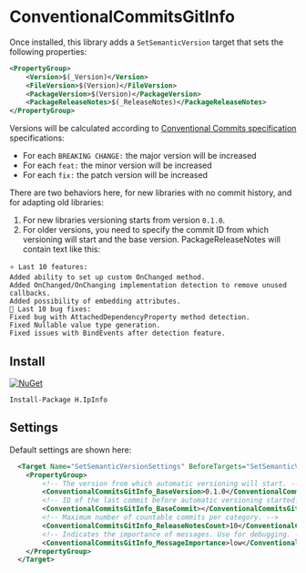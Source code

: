 ﻿# ConventionalCommitsGitInfo

Once installed, this library adds a `SetSemanticVersion` target that sets the following properties:
```xml
<PropertyGroup>
    <Version>$(_Version)</Version>
    <FileVersion>$(Version)</FileVersion>
    <PackageVersion>$(Version)</PackageVersion>
    <PackageReleaseNotes>$(_ReleaseNotes)</PackageReleaseNotes>
</PropertyGroup>
```

Versions will be calculated according to [Conventional Commits specification](https://www.conventionalcommits.org/)
specifications:
- For each `BREAKING CHANGE:` the major version will be increased
- For each `feat:` the minor version will be increased
- For each `fix:` the patch version will be increased

There are two behaviors here, for new libraries with no commit history, and for adapting old libraries:
1. For new libraries versioning starts from version `0.1.0`.
2. For older versions, you need to specify the commit ID from which versioning will start and the base version.
PackageReleaseNotes will contain text like this:
```
⭐ Last 10 features:
Added ability to set up custom OnChanged method.
Added OnChanged/OnChanging implementation detection to remove unused callbacks.
Added possibility of embedding attributes.
🐞 Last 10 bug fixes:
Fixed bug with AttachedDependencyProperty method detection.
Fixed Nullable value type generation.
Fixed issues with BindEvents after detection feature.
```

## Install
[![NuGet](https://img.shields.io/nuget/dt/ConventionalCommitsGitInfo.svg?style=flat-square&label=ConventionalCommitsGitInfo)](https://www.nuget.org/packages/ConventionalCommitsGitInfo/)

```
Install-Package H.IpInfo
```

## Settings
Default settings are shown here:
```xml
  <Target Name="SetSemanticVersionSettings" BeforeTargets="SetSemanticVersion">
    <PropertyGroup>
        <!-- The version from which automatic versioning will start. -->
        <ConventionalCommitsGitInfo_BaseVersion>0.1.0</ConventionalCommitsGitInfo_BaseVersion>
        <!-- ID of the last commit before automatic versioning started. -->
        <ConventionalCommitsGitInfo_BaseCommit></ConventionalCommitsGitInfo_BaseCommit>
        <!-- Maximum number of countable commits per category. -->
        <ConventionalCommitsGitInfo_ReleaseNotesCount>10</ConventionalCommitsGitInfo_ReleaseNotesCount>
        <!-- Indicates the importance of messages. Use for debugging. -->
        <ConventionalCommitsGitInfo_MessageImportance>low</ConventionalCommitsGitInfo_MessageImportance>
    </PropertyGroup>
  </Target>
```